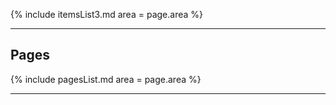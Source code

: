 

{% include itemsList3.md area = page.area %}

---
## Pages

{% include pagesList.md area = page.area %}

---
